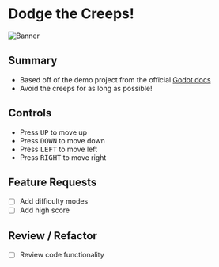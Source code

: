 # Dodge the Creeps!

![Banner](./assets/gfx/banner.svg)

## Summary
- Based off of the demo project from the official [Godot docs](https://docs.godotengine.org/en/stable/getting_started/step_by_step/your_first_game.html)
- Avoid the creeps for as long as possible!

## Controls
- Press <kbd>UP</kbd> to move up
- Press <kbd>DOWN</kbd> to move down
- Press <kbd>LEFT</kbd> to move left
- Press <kbd>RIGHT</kbd> to move right

## Feature Requests
- [ ] Add difficulty modes
- [ ] Add high score

## Review / Refactor
- [ ] Review code functionality
